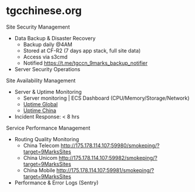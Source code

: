 # tgcchinese.org

Site Security Management
- Data Backup & Disaster Recovery
  - Backup daily @4AM 
  - Stored at CF-R2 (7 days app stack, full site data)
  - Access via s3cmd
  - Notified https://t.me/tgccn_9marks_backup_notifier
- Server Security Operations

Site Availability Management
- Server & Uptime Monitoring
  - Server monitoring | ECS Dashboard (CPU/Memory/Storage/Network)
  - [Uptime Global](https://stats.uptimerobot.com/KQoKF8D54)
  - [Uptime China](https://uptime.0net.app/status/tgc9marks)
- Incident Response: < 8 hrs

Service Performance Management
- Routing Quality Monitoring
  - China Telecom http://175.178.114.107:59980/smokeping/?target=9MarksSites
  - China Unicom http://175.178.114.107:59982/smokeping/?target=9MarksSites
  - China Mobile http://175.178.114.107:59981/smokeping/?target=9MarksSites
- Performance & Error Logs
(Sentry)
